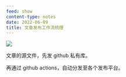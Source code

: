 ```yaml
---
feed: show
content-type: notes
date: 2022-06-09
title: 文章发布工作流梳理
---
```


![](https://s2.loli.net/2022/04/16/ZtbkNyAQhGL9EHX.png)

文章的源文件，先发 github 私有库。

再通过 github actions，自动分发至各个发布平台。
